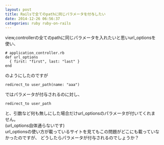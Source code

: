 ```yaml
---
layout: post
title: Railsで全てのpathに同じパラメータを付与したい
date: 2014-12-26 06:56:37
categories: ruby ruby-on-rails
---
```

<p>view,controllerの全てのpathに同じパラメータを入れたいと思いurl_optionsを使い、</p>

```
# application_controller.rb
def url_options
  { first: "first", last: "last" }
end
```

<p>のようにしたのですが</p>

```
redirect_to user_path(name: "aaa")
```

<p>ではパラメータが付与されるのに対し、  </p>

```
redirect_to user_path
```

<p>と、引数など何も無しにした場合だけurl_optionsのパラメータが付いてくれません。<br>
(url_options自体通らないです)<br>
url_optionsの使い方が載っているサイトを見てもこの問題がどこにも載っていなかったのですが、
どうしたらパラメータが付与されるのでしょうか？</p>
